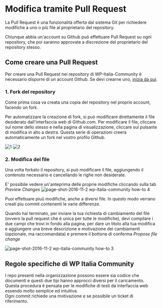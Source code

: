 # Modifica tramite Pull Request
La Pull Request è una funzionalità offerta dal sistema Git per richiedere modifiche a uno o più file al proprietario del repository.

Chiunque abbia un'account su Github può effettuare Pull Request su ogni repository, che poi saranno approvate a discrezione del proprietario del repository stesso.

## Come creare una Pull Request
Per creare una Pull Request nei repository di WP-Italia-Community è necessario disporre di un account Github. Se devi crearne uno, [inizia da qui](https://github.com/join?source=header-home).

### 1. Fork del repository
Come prima cosa va creata una copia del repository nel proprio account, facendo un fork. 

Per automatizzare la creazione di fork, si può modificare direttamente il file desiderato dall'interfaccia web di Github.com. Per modificare il file, cliccare sul nome dello stesso e nella pagina di visualizzazione, cliccare sul pulsante di modifica in alto a destra. Questa serie di operazioni creerà automaticamente un fork nel vostro profilo Github.

![1](https://cloud.githubusercontent.com/assets/8268753/19939923/30e23224-a12b-11e6-8b15-ddc8715ac702.png) 
![2](https://cloud.githubusercontent.com/assets/8268753/19939941/41778e54-a12b-11e6-905b-71bea399d120.png)


### 2. Modifica del file
Una volta forkato il repository, si può modificare il file, aggiungendo il contenuto necessario e cancellando le righe non desiderate.

E' possibile vedere un'anteprima delle proprie modifiche cliccando sulla tab *Preview Changes*
![page-shot-2016-11-2 wp-italia-community how-to 4](https://cloud.githubusercontent.com/assets/8268753/19940560/5f02b6f4-a12d-11e6-96ce-f2dd7c7c904d.png)

Puoi effettuare piuŭ modifiche, anche a diversi file. In questo modo verrano creati piu commit contenenti le varie differenze.

Quando hai terminato, per inviare la tua richiesta di cambiamento del file (ovvero la pull request che é unica per tutte le modifiche), devi compilare i due campi che trovi in fondo alla pagina, per dare un titolo alla tua modifica e aggiungere una breve descrizione e motivazione dei cambiamenti (opzionale, ma raccomandata) e premere il bottone di conferma *Propose file change*

![page-shot-2016-11-2 wp-italia-community how-to 3](https://cloud.githubusercontent.com/assets/8268753/19940453/0378486c-a12d-11e6-8ed2-661e0f57f4db.png)

## Regole specifiche di WP Italia Community

I repo presenti nella organizzazione possono essere sia codice che documenti e questi due tipi hanno approcci diversi per il caricamento.  
Questa procedura é pensata per le modifiche di testi da interfaccia web essendo molto semplice ed intuitiva.  
Ogni commit richiede una motivazione e se possibile un ticket di riferimento.
